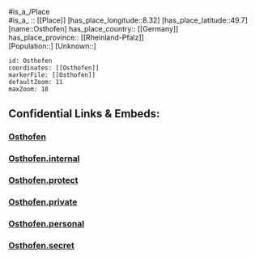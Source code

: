 ﻿---
location: [49.7,8.32] 
mapzoom: [7,12] 
mapmarker: city 
type: City
tags:
- geo/City


SpocWebEntityId: 33178
isDeleted: false
confidential: public

---
#is_a_/Place  
#is_a_ :: [[Place]] 
[has_place_longitude::8.32] 
[has_place_latitude::49.7] 
[name::Osthofen] 
has_place_country:: [[Germany]]  
has_place_province:: [[Rheinland-Pfalz]]  
[Population::] 
[Unknown::] 


```leaflet
id: Osthofen
coordinates: [[Osthofen]] 
markerFile: [[Osthofen]] 
defaultZoom: 11 
maxZoom: 18
```


## Confidential Links & Embeds: 

### [Osthofen](/_public/Earth/Continent/Europe/Europe~Central/Germany/Germany~West/Rheinland-Pfalz/counties~RP/Alzey-Worms/cities~Alzey-Worms/Wonnegau/City/Osthofen.md) 

### [Osthofen.internal](/_internal/Earth/Continent/Europe/Europe~Central/Germany/Germany~West/Rheinland-Pfalz/counties~RP/Alzey-Worms/cities~Alzey-Worms/Wonnegau/City/Osthofen.internal.md) 

### [Osthofen.protect](/_protect/Earth/Continent/Europe/Europe~Central/Germany/Germany~West/Rheinland-Pfalz/counties~RP/Alzey-Worms/cities~Alzey-Worms/Wonnegau/City/Osthofen.protect.md) 

### [Osthofen.private](/_private/Earth/Continent/Europe/Europe~Central/Germany/Germany~West/Rheinland-Pfalz/counties~RP/Alzey-Worms/cities~Alzey-Worms/Wonnegau/City/Osthofen.private.md) 

### [Osthofen.personal](/_personal/Earth/Continent/Europe/Europe~Central/Germany/Germany~West/Rheinland-Pfalz/counties~RP/Alzey-Worms/cities~Alzey-Worms/Wonnegau/City/Osthofen.personal.md) 

### [Osthofen.secret](/_secret/Earth/Continent/Europe/Europe~Central/Germany/Germany~West/Rheinland-Pfalz/counties~RP/Alzey-Worms/cities~Alzey-Worms/Wonnegau/City/Osthofen.secret.md) 
